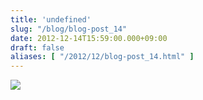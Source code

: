 ```yaml
---
title: 'undefined'
slug: "/blog/blog-post_14"
date: 2012-12-14T15:59:00.000+09:00
draft: false
aliases: [ "/2012/12/blog-post_14.html" ]
---
```


  

  
![](http://68.media.tumblr.com/04f4c0548c26240de54e00a5496ef0bf/tumblr_mf10apIvzP1rwrdpxo1_1280.jpg)
